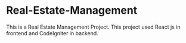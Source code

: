 # Real-Estate-Management
This is a Real Estate Management Project. This project used React js in frontend and CodeIgniter in backend.

